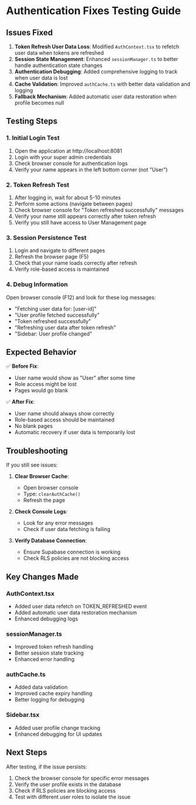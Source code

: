 # Authentication Fixes Testing Guide

## Issues Fixed

1. **Token Refresh User Data Loss**: Modified `AuthContext.tsx` to refetch user data when tokens are refreshed
2. **Session State Management**: Enhanced `sessionManager.ts` to better handle authentication state changes
3. **Authentication Debugging**: Added comprehensive logging to track when user data is lost
4. **Cache Validation**: Improved `authCache.ts` with better data validation and logging
5. **Fallback Mechanism**: Added automatic user data restoration when profile becomes null

## Testing Steps

### 1. Initial Login Test
1. Open the application at http://localhost:8081
2. Login with your super admin credentials
3. Check browser console for authentication logs
4. Verify your name appears in the left bottom corner (not "User")

### 2. Token Refresh Test
1. After logging in, wait for about 5-10 minutes
2. Perform some actions (navigate between pages)
3. Check browser console for "Token refreshed successfully" messages
4. Verify your name still appears correctly after token refresh
5. Verify you still have access to User Management page

### 3. Session Persistence Test
1. Login and navigate to different pages
2. Refresh the browser page (F5)
3. Check that your name loads correctly after refresh
4. Verify role-based access is maintained

### 4. Debug Information
Open browser console (F12) and look for these log messages:
- "Fetching user data for: [user-id]"
- "User profile fetched successfully"
- "Token refreshed successfully"
- "Refreshing user data after token refresh"
- "Sidebar: User profile changed"

## Expected Behavior

✅ **Before Fix**: 
- User name would show as "User" after some time
- Role access might be lost
- Pages would go blank

✅ **After Fix**:
- User name should always show correctly
- Role-based access should be maintained
- No blank pages
- Automatic recovery if user data is temporarily lost

## Troubleshooting

If you still see issues:

1. **Clear Browser Cache**: 
   - Open browser console
   - Type: `clearAuthCache()`
   - Refresh the page

2. **Check Console Logs**:
   - Look for any error messages
   - Check if user data fetching is failing

3. **Verify Database Connection**:
   - Ensure Supabase connection is working
   - Check RLS policies are not blocking access

## Key Changes Made

### AuthContext.tsx
- Added user data refetch on TOKEN_REFRESHED event
- Added automatic user data restoration mechanism
- Enhanced debugging logs

### sessionManager.ts
- Improved token refresh handling
- Better session state tracking
- Enhanced error handling

### authCache.ts
- Added data validation
- Improved cache expiry handling
- Better logging for debugging

### Sidebar.tsx
- Added user profile change tracking
- Enhanced debugging for UI updates

## Next Steps

After testing, if the issue persists:
1. Check the browser console for specific error messages
2. Verify the user profile exists in the database
3. Check if RLS policies are blocking access
4. Test with different user roles to isolate the issue

